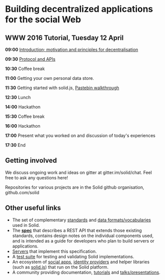 # Building decentralized applications for the social Web

## WWW 2016 Tutorial, Tuesday 12 April

**09:00** [Introduction; motivation and principles for decentralisation](https://github.com/rhiaro/solid-tutorial-intro#introduction)

**09:30** [Protocol and APIs](https://github.com/rhiaro/solid-tutorial-intro#protocols-and-apis)

**10:30** Coffee break

**11:00** Getting your own personal data store.

**11:30** Getting started with solid.js, [Pastebin walkthrough](https://github.com/rhiaro/solid-tutorial-intro#pastebin-example)

**12:30** Lunch

**14:00** Hackathon

**15:30** Coffee break

**16:00** Hackathon

**17:00** Present what you worked on and discussion of today's experiences

**17:30** End

## Getting involved

We discuss ongoing work and ideas on gitter at gitter.im/solid/chat. Feel free to ask any questions here!

Repositories for various projects are in the Solid github organisation, github.com/solid

## Other useful links

* The set of complementary
  [standards](https://github.com/solid/solid-spec#standards-used) and
  [data formats/vocabularies](https://github.com/solid/vocab) used in Solid.
* The **[spec](https://github.com/solid/solid-spec)**
  that describes a REST API that extends those existing
  standards, contains design notes on the individual components used, and is
  intended as a guide for developers who plan to build servers or applications.
* [Servers](https://github.com/solid/solid-platform#servers) that
  implement this specification.
* A [test suite](https://github.com/solid/solid-tests) for testing and validating
  Solid implementations.
* An ecosystem of [social apps](https://github.com/solid/solid-apps),
  [identity providers](https://github.com/solid/solid-idp-list) and helper
  libraries (such as [solid.js](https://github.com/solid/solid.js)) that run on
  the Solid platform.
* A community providing documentation,
  [tutorials](https://github.com/solid/solid-tutorials) and
  [talks/presentations](https://github.com/solid/talks).
